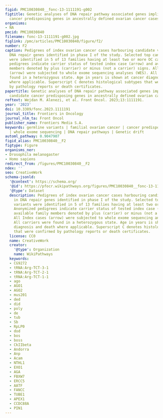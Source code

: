 ```yaml
---
figid: PMC10030840__fonc-13-1111191-g002
figtitle: Genetic analyses of DNA repair pathway associated genes implicate new candidate
  cancer predisposing genes in ancestrally defined ovarian cancer cases
organisms:
- NA
pmcid: PMC10030840
filename: fonc-13-1111191-g002.jpg
figlink: /pmc/articles/PMC10030840/figure/f2/
number: F2
caption: Pedigrees of index ovarian cancer cases harbouring candidate variants in
  DNA repair genes identified in phase I of the study. Selected top candidate variants
  were identified in 5 of 13 families having at least two or more OC cases. Anonymized
  pedigrees indicate carrier status of tested index case (arrow) and available family
  members denoted by plus (carrier) or minus (not a carrier) signs. All Index cases
  (arrow) were subjected to whole exome sequencing analyses (WES). All carriers were
  found in a heterozygous state. Age in years is shown at cancer diagnosis and death
  where applicable. Superscript C denotes histological subtypes that were confirmed
  by pathology reports or death certificates.
papertitle: Genetic analyses of DNA repair pathway associated genes implicate new
  candidate cancer predisposing genes in ancestrally defined ovarian cancer cases.
reftext: Wejdan M. Alenezi, et al. Front Oncol. 2023;13:1111191.
year: '2023'
doi: 10.3389/fonc.2023.1111191
journal_title: Frontiers in Oncology
journal_nlm_ta: Front Oncol
publisher_name: Frontiers Media S.A.
keywords: germline variants | familial ovarian cancer | cancer predisposing genes
  | whole exome sequencing | DNA repair pathways | Genetic drift
automl_pathway: 0.9047907
figid_alias: PMC10030840__F2
figtype: Figure
organisms_ner:
- Drosophila melanogaster
- Homo sapiens
redirect_from: /figures/PMC10030840__F2
ndex: ''
seo: CreativeWork
schema-jsonld:
  '@context': https://schema.org/
  '@id': https://pfocr.wikipathways.org/figures/PMC10030840__fonc-13-1111191-g002.html
  '@type': Dataset
  description: Pedigrees of index ovarian cancer cases harbouring candidate variants
    in DNA repair genes identified in phase I of the study. Selected top candidate
    variants were identified in 5 of 13 families having at least two or more OC cases.
    Anonymized pedigrees indicate carrier status of tested index case (arrow) and
    available family members denoted by plus (carrier) or minus (not a carrier) signs.
    All Index cases (arrow) were subjected to whole exome sequencing analyses (WES).
    All carriers were found in a heterozygous state. Age in years is shown at cancer
    diagnosis and death where applicable. Superscript C denotes histological subtypes
    that were confirmed by pathology reports or death certificates.
  license: CC0
  name: CreativeWork
  creator:
    '@type': Organization
    name: WikiPathways
  keywords:
  - CG9272
  - tRNA:Arg-TCT-3-1
  - tRNA:Arg-TCT-2-1
  - tRNA:Arg-TCT-1-1
  - ago
  - AGO1
  - AGO2
  - mus201
  - ded
  - did
  - poly
  - de
  - tub
  - Sb
  - RpLP0
  - dod
  - bos
  - boss
  - CkIIbeta
  - Andorra
  - Anp
  - Acam
  - NTHL1
  - EXO1
  - AGA
  - FBXW7
  - ERCC5
  - AATF
  - FANCC
  - TUBE1
  - APEX1
  - CCDC88A
  - PIN1
---
```

